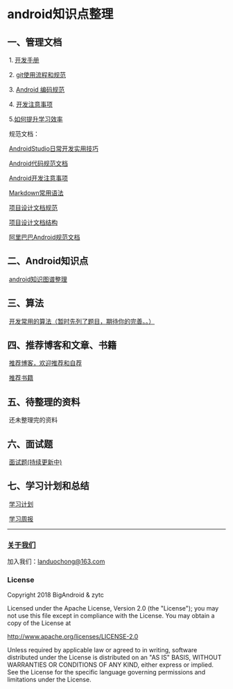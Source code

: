 # android知识点整理

## 一、管理文档

​	1. [开发手册](管理文档/1.开发手册.md)

​	2. [git使用流程和规范](管理文档/2.git使用流程和规范.md)

​	3. [Android 编码规范](管理文档/3.Android编码规范.md)

​	4. [开发注意事项](管理文档/4.开发注意事项.md)

​	5.[如何提升学习效率](管理文档/5.如何提升学习效率.md)

​        规范文档：

​		[AndroidStudio日常开发实用技巧](管理文档/规范文档/AndroidStudio日常开发实用技巧.md)

​		[Android代码规范文档](管理文档/规范文档/Android代码规范文档.md)

​		[Android开发注意事项](管理文档/规范文档/Android开发注意事项.md)

​		[Markdown常用语法](管理文档/规范文档/Markdown常用语法.md)

​		[项目设计文档规范](管理文档/规范文档/项目设计文档规范.md)

​		[项目设计文档结构](管理文档/规范文档/项目设计文档结构.md)

​		[阿里巴巴Android规范文档](管理文档/规范文档/阿里巴巴Android规范文档.pdf)

## 二、Android知识点

​	[android知识图谱整理](Android技术点/SUMMARY.md)

## 三、算法

​	[开发常用的算法（暂时先列了题目，期待你的完善。。）](算法/常用算法.md)

## 四、推荐博客和文章、书籍

​	[推荐博客，欢迎推荐和自荐](推荐博客和文章/推荐文章.md)

​	[推荐书籍](推荐博客和文章/推荐书籍和课程.md)

## 五、待整理的资料

​       还未整理完的资料

## 六、面试题

​      [面试题(持续更新中)](面试题/面试.md)

## 七、学习计划和总结

​	[学习计划](学习计划.md)

​	[学习周报](学习周报.md)



------

### [关于我们](关于我们/关于我们.md)

加入我们：landuochong@163.com

### License

Copyright 2018 BigAndroid & zytc

Licensed under the Apache License, Version 2.0 (the "License"); you may not use this file except in compliance with the License. You may obtain a copy of the License at

<http://www.apache.org/licenses/LICENSE-2.0>

Unless required by applicable law or agreed to in writing, software distributed under the License is distributed on an "AS IS" BASIS, WITHOUT WARRANTIES OR CONDITIONS OF ANY KIND, either express or implied. See the License for the specific language governing permissions and limitations under the License.